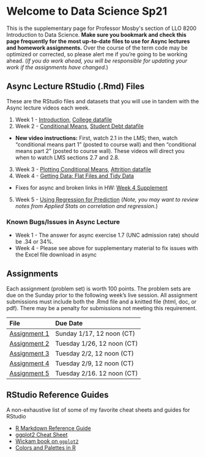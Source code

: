 # Welcome to Data Science Sp21

This is the supplementary page for Professor Mosby's section of LLO 8200 Introduction to Data Science. **Make sure you bookmark and check this page frequently for the most up-to-date files to use for Async lectures and homework assignments.** Over the course of the term code may be optimized or corrected, so please alert me if you’re going to be working ahead. (_If you do work ahead, you will be responsible for updating your work if the assignments have changed._)

## Async Lecture RStudio (.Rmd) Files
These are the RStudio files and datasets that you will use in tandem with the Async lecture videos each week.
1. Week 1 - [Introduction](./scripts/01-intro.Rmd), [College datafile](./scripts/college.Rdata)
2. Week 2 - [Conditional Means](./scripts/02_conditional_means.Rmd), [Student Debt datafile](./scripts/sc_debt.Rdata)
  - **New video instructions:** First, watch 2.1 in the LMS; then, watch “conditional means part 1” (posted to course wall) and then “conditional means part 2” (posted to course wall). These videos will direct you when to watch LMS sections 2.7 and 2.8.
3. Week 3 - [Plotting Conditional Means](./scripts/03-plot_means.Rmd), [Attrition datafile](./scripts/attrition.Rdata)
4. Week 4 - [Getting Data: Flat Files and Tidy Data](./scripts/04-flat_data.Rmd)
  - Fixes for async and broken links in HW: [Week 4 Supplement](./scripts/04-supplement)
5. Week 5 - [Using Regression for Prediction](./scripts/05-regression) (*Note, you may want to review notes from Applied Stats on correlation and regression.*)

### Known Bugs/Issues in Async Lecture
- Week 1 - The answer for async exercise 1.7 (UNC admission rate) should be .34 or 34%.
- Week 4 - Please see above for supplementary material to fix issues with the Excel file download in async

## Assignments
Each assignment (problem set) is worth 100 points. The problem sets are due on the Sunday prior to the following week’s live session. All assignment submissions must include both the .Rmd file and a knitted file (html, doc, or pdf). There may be a penalty for submissions not meeting this requirement.

| File      | Due Date          |
|:-------------|:------------------|
| [Assignment 1](./assignments/01-assignment.Rmd) | Sunday 1/17, 12 noon (CT) |
| [Assignment 2](./assignments/02-assignment.Rmd) | Tuesday 1/26, 12 noon (CT) |
| [Assignment 3](./assignments/03-assignment.md) | Tuesday 2/2, 12 noon (CT) |
| [Assignment 4](./assignments/04-assignment.md) | Tuesday 2/9, 12 noon (CT) |
| [Assignment 5](./assignments/05-assignment.md) | Tuesday 2/16. 12 noon (CT) |

## RStudio Reference Guides
A non-exhaustive list of some of my favorite cheat sheets and guides for RStudio
- [R Markdown Reference Guide](./assets/rmarkdown-reference.pdf)
- [ggplot2 Cheat Sheet](./assets/ggplot2-cheatsheet.pdf)
- [Wickam book on `ggplot2`](https://ggplot2-book.org/)
- [Colors and Palettes in R](./assets/colorPaletteCheatsheet.pdf)

